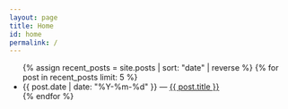 ```yaml
---
layout: page
title: Home
id: home
permalink: /
---
```


<ul>
  {% assign recent_posts = site.posts | sort: "date" | reverse %}
  {% for post in recent_posts limit: 5 %}
    <li>
      {{ post.date | date: "%Y-%m-%d" }} — <a href="{{ post.url }}">{{ post.title }}</a>
    </li>
  {% endfor %}
</ul>

